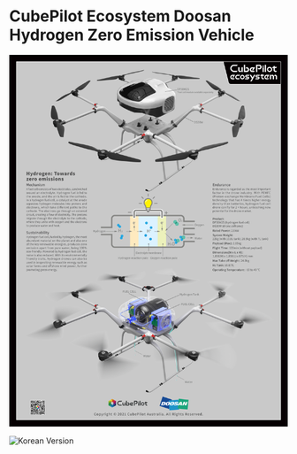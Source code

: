 # CubePilot Ecosystem Doosan Hydrogen Zero Emission Vehicle

![Universal Version](<../.gitbook/assets/CubePilot Ecosystem Doosan Hydrogen Zero Emission Vehicle(20211208)-Final.jpg>)

![Korean Version](<../.gitbook/assets/CubePilot 생태계, 두산의 친환경 수소 드.jpg>)
